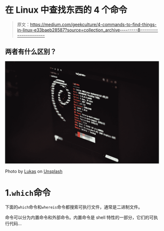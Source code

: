 # 在 Linux 中查找东西的 4 个命令

> 原文：<https://medium.com/geekculture/4-commands-to-find-things-in-linux-e33baeb28587?source=collection_archive---------8----------------------->

## 两者有什么区别？

![](img/494f60b8b79544df6e329459093daec3.png)

Photo by [Lukas](https://unsplash.com/@lukash?utm_source=medium&utm_medium=referral) on [Unsplash](https://unsplash.com?utm_source=medium&utm_medium=referral)

# 1.`which`命令

下面的`which`命令和`whereis`命令都搜索可执行文件，通常是二进制文件。

命令可以分为内置命令和外部命令。内置命令是 shell 特性的一部分，它们的可执行代码…
